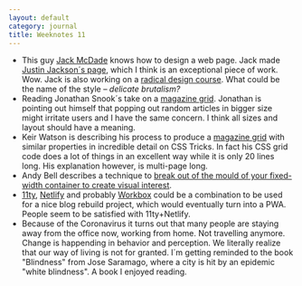 ```yaml
---
layout: default
category: journal
title: Weeknotes 11
---
```

- This guy [Jack McDade](https://jackmcdade.com/) knows how to design a web page. Jack made [Justin Jackson´s page](https://justinjackson.ca), which I think is an exceptional piece of work. Wow. Jack is also working on a [radical design course](https://radicaldesigncourse.com). What could be the name of the style – *delicate brutalism?*
- Reading Jonathan Snook´s take on a [magazine grid](https://snook.ca/archives/html_and_css/playing-with-css-grid). Jonathan is pointing out himself that popping out random articles in bigger size might irritate users and I have the same concern. I think all sizes and layout should have a meaning. 
- Keir Watson is describing his process to produce a [magazine grid](https://css-tricks.com/responsive-grid-magazine-layout-in-just-20-lines-of-css/) with similar properties in incredible detail on CSS Tricks. In fact his CSS grid code does a lot of things in an excellent way while it is only 20 lines long. His explanation however, is multi-page long. 
- Andy Bell describes a technique to [break out of the mould of your fixed-width container to create visual interest](https://piccalil.li/tutorial/creating-a-full-bleed-css-utility/).
- [11ty](https://11ty.dev), [Netlify](https://www.netlify.com) and probably [Workbox](https://developers.google.com/web/tools/workbox) could be a combination to be used for a nice blog rebuild project, which would eventually turn into a PWA. People seem to be satisfied with 11ty+Netlify.
- Because of the Coronavirus it turns out that many people are staying away from the office now, working from home. Not travelling anymore. Change is happending in behavior and perception. We literally realize that our way of living is not for granted. I´m getting reminded to the book "Blindness" from Jose Saramago, where a city is hit by an epidemic "white blindness". A book I enjoyed reading. 